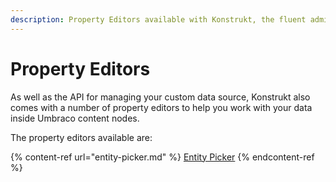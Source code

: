 ```yaml
---
description: Property Editors available with Konstrukt, the fluent administration panel builder for Umbraco.
---
```


# Property Editors

As well as the API for managing your custom data source, Konstrukt also comes with a number of property editors to help you work with your data inside Umbraco content nodes.

The property editors available are:

{% content-ref url="entity-picker.md" %}
[Entity Picker](entity-picker.md)
{% endcontent-ref %}
